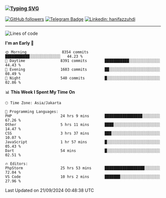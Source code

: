 ### [![Typing SVG](https://readme-typing-svg.herokuapp.com?font=lato&size=22&lines=Hi+There+👋)](https://git.io/typing-svg) 

[![GitHub followers](https://img.shields.io/github/followers/hanifazzuhdi?label=Follow&style=social)](https://github.com/hanifazzuhdi/?tab=follow) 
[![Telegram Badge](https://img.shields.io/badge/-hanif0198-blue?style=social&logo=telegram&link=https://www.t.me/hanif0198/)](https://www.t.me/hanif0198/) 
[![Linkedin: hanifazzuhdi](https://img.shields.io/badge/-hanifazzuhdi-blue?style=flat-square&logo=Linkedin&logoColor=white&link=https://www.linkedin.com/in/hanif-az-zuhdi-69688019b/)](https://www.linkedin.com/in/hanif-az-zuhdi-69688019b/) 

<hr/>

<!--START_SECTION:waka-->
![Lines of code](https://img.shields.io/badge/From%20Hello%20World%20I%27ve%20Written-65.7%20million%20lines%20of%20code-blue)

**I'm an Early 🐤** 

```text
🌞 Morning                8354 commits        ███████████░░░░░░░░░░░░░░   44.23 % 
🌆 Daytime                8391 commits        ███████████░░░░░░░░░░░░░░   44.43 % 
🌃 Evening                1603 commits        ██░░░░░░░░░░░░░░░░░░░░░░░   08.49 % 
🌙 Night                  540 commits         █░░░░░░░░░░░░░░░░░░░░░░░░   02.86 % 
```


📊 **This Week I Spent My Time On** 

```text
🕑︎ Time Zone: Asia/Jakarta

💬 Programming Languages: 
PHP                      24 hrs 9 mins       █████████████████░░░░░░░░   67.26 % 
Other                    5 hrs 11 mins       ████░░░░░░░░░░░░░░░░░░░░░   14.47 % 
CSS                      3 hrs 37 mins       ███░░░░░░░░░░░░░░░░░░░░░░   10.07 % 
JavaScript               1 hr 57 mins        █░░░░░░░░░░░░░░░░░░░░░░░░   05.43 % 
Dart                     54 mins             █░░░░░░░░░░░░░░░░░░░░░░░░   02.51 % 

🔥 Editors: 
PhpStorm                 25 hrs 53 mins      ██████████████████░░░░░░░   72.04 % 
VS Code                  10 hrs 2 mins       ███████░░░░░░░░░░░░░░░░░░   27.96 % 
```


 Last Updated on 21/09/2024 00:48:38 UTC
<!--END_SECTION:waka-->
